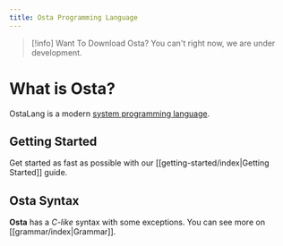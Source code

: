 ```yaml
---
title: Osta Programming Language
---
```


> [!info] Want To Download Osta?
> You can't right now, we are under development.

# What is Osta?

OstaLang is a modern [system programming language](https://en.wikipedia.org/wiki/System_programming_language).

## Getting Started

Get started as fast as possible with our [[getting-started/index|Getting Started]] guide.

## Osta Syntax

**Osta** has a _C-like_ syntax with some exceptions. You can see more on [[grammar/index|Grammar]].
